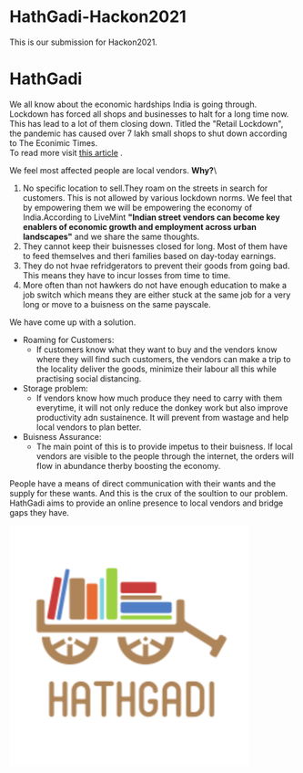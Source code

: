 # HathGadi-Hackon2021
This is our submission for Hackon2021.
# HathGadi # 
We all know about the economic hardships India is going through. Lockdown has forced all shops and businesses to halt for a long time now. This has lead to a lot of them closing down. Titled the "Retail Lockdown", the pandemic has caused over 7 lakh small shops to shut down according to The Econimic Times.\
To read more visit [this article]( https://m.economictimes.com/industry/cons-products/fmcg/over-7-lakh-small-stores-may-have-shut-shop-due-to-lockdown/articleshow/76096517.cms) .

We feel most affected people are local vendors. **Why?**\
1. No specific location to sell.They roam on the streets in search for customers. This is not allowed by various lockdown norms. We feel that by empowering them we will be empowering the economy of India.According to LiveMint **"Indian street vendors can become key enablers of economic growth and employment across urban landscapes"** and we share the same thoughts.
2. They cannot keep their buisnesses closed for long. Most of them have to feed themselves and theri families based on day-today earnings. 
3. They do not hvae refridgerators to prevent their goods from going bad. This means they have to incur losses from time to time.
4. More often than not hawkers do not have enough education to make a job switch which means they are either stuck at the same job for a very long or move to a buisness on the        same payscale. 


We have come up with a solution. 
 - Roaming for Customers:
     - If customers know what they want to buy and the vendors know where they will find such customers, the vendors can make a trip to the locality deliver the goods, minimize           their labour all this while practising social distancing. 
 - Storage problem: 
    - If vendors know how much produce they need to carry with them everytime, it will not only reduce the donkey work but also improve productivity adn sustainence. It will             prevent from wastage and help local vendors to plan better.
 - Buisness Assurance:
    - The main point of this is to provide impetus to their buisness. If local vendors are visible to the people through the internet, the orders will flow in abundance therby           boosting the economy. 
   
 People have a means of direct communication with their wants and the supply for these wants. And this is the crux of the soultion to our problem. HathGadi aims to provide an online presence to local vendors and bridge gaps they have.
                                     
                                     
                                     
   ![HathGadi](/hathgadi_nav_circle.png)
